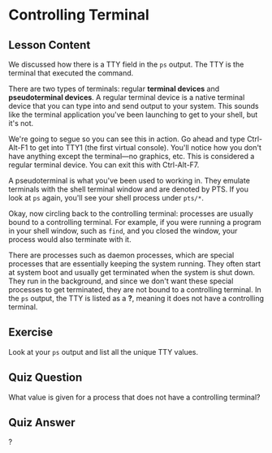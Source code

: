 # Controlling Terminal

## Lesson Content

We discussed how there is a TTY field in the `ps` output. The TTY is the terminal that executed the command.

There are two types of terminals: regular **terminal devices** and **pseudoterminal devices**. A regular terminal device is a native terminal device that you can type into and send output to your system. This sounds like the terminal application you've been launching to get to your shell, but it's not.

We're going to segue so you can see this in action. Go ahead and type Ctrl-Alt-F1 to get into TTY1 (the first virtual console). You'll notice how you don't have anything except the terminal—no graphics, etc. This is considered a regular terminal device. You can exit this with Ctrl-Alt-F7.

A pseudoterminal is what you've been used to working in. They emulate terminals with the shell terminal window and are denoted by PTS. If you look at `ps` again, you'll see your shell process under `pts/*`.

Okay, now circling back to the controlling terminal: processes are usually bound to a controlling terminal. For example, if you were running a program in your shell window, such as `find`, and you closed the window, your process would also terminate with it.

There are processes such as daemon processes, which are special processes that are essentially keeping the system running. They often start at system boot and usually get terminated when the system is shut down. They run in the background, and since we don't want these special processes to get terminated, they are not bound to a controlling terminal. In the `ps` output, the TTY is listed as a **?**, meaning it does not have a controlling terminal.

## Exercise

Look at your `ps` output and list all the unique TTY values.

## Quiz Question

What value is given for a process that does not have a controlling terminal?

## Quiz Answer

?
